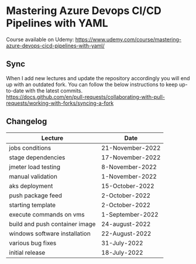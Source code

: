 # Mastering Azure Devops CI/CD Pipelines with YAML

Course available on Udemy:
https://www.udemy.com/course/mastering-azure-devops-cicd-pipelines-with-yaml/

## Sync
When I add new lectures and update the repository accordingly you will end up with an outdated fork. You can follow the below instructions to keep up-to-date with the latest commits.  
https://docs.github.com/en/pull-requests/collaborating-with-pull-requests/working-with-forks/syncing-a-fork


## Changelog

| Lecture | Date |
| --- | --- |
| jobs conditions | 21-November-2022 |
| stage dependencies | 17-November-2022 |
| jmeter load testing | 8-November-2022 |
| manual validation | 1-November-2022 |
| aks deployment | 15-October-2022 |
| push package feed | 2-October-2022 |
| starting template  | 2-October-2022 |
| execute commands on vms  | 1-September-2022 |
| build and push container image | 24-august-2022 |
| windows software installation | 22-August-2022 |
| various bug fixes  | 31-July-2022 |
| initial release | 18-July-2022 |

